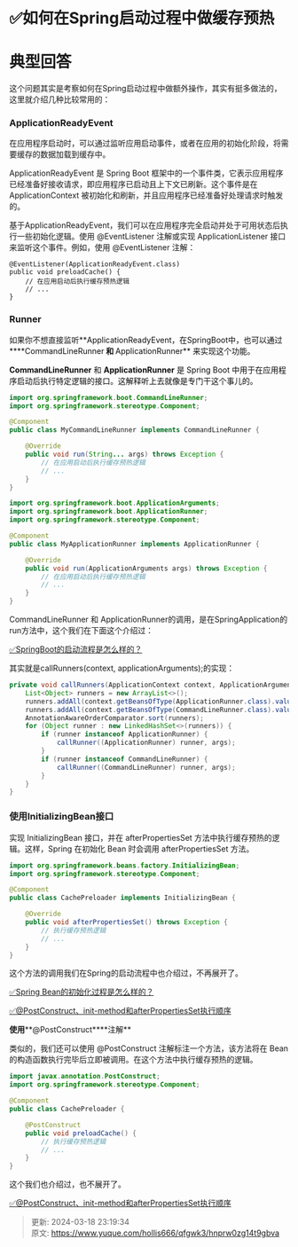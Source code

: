 # ✅如何在Spring启动过程中做缓存预热

# 典型回答


这个问题其实是考察如何在Spring启动过程中做额外操作，其实有挺多做法的，这里就介绍几种比较常用的：



### ApplicationReadyEvent


在应用程序启动时，可以通过监听应用启动事件，或者在应用的初始化阶段，将需要缓存的数据加载到缓存中。



ApplicationReadyEvent 是 Spring Boot 框架中的一个事件类，它表示应用程序已经准备好接收请求，即应用程序已启动且上下文已刷新。这个事件是在 ApplicationContext 被初始化和刷新，并且应用程序已经准备好处理请求时触发的。



基于ApplicationReadyEvent，我们可以在应用程序完全启动并处于可用状态后执行一些初始化逻辑。使用 @EventListener 注解或实现 ApplicationListener 接口来监听这个事件。例如，使用 @EventListener 注解：



```plain
@EventListener(ApplicationReadyEvent.class)
public void preloadCache() {
    // 在应用启动后执行缓存预热逻辑
    // ...
}

```

### Runner


如果你不想直接监听**<font style="color:rgb(15, 15, 15);">ApplicationReadyEvent，在SpringBoot中，也可以通过</font>****<font style="color:rgb(15, 15, 15);">CommandLineRunner</font>**<font style="color:rgb(15, 15, 15);"> 和 </font>**<font style="color:rgb(15, 15, 15);">ApplicationRunner</font>**<font style="color:rgb(15, 15, 15);"> 来实现这个功能。</font>

<font style="color:rgb(15, 15, 15);"></font>

**<font style="color:rgb(15, 15, 15);">CommandLineRunner</font>**<font style="color:rgb(15, 15, 15);"> 和 </font>**<font style="color:rgb(15, 15, 15);">ApplicationRunner</font>**<font style="color:rgb(15, 15, 15);"> 是 Spring Boot 中用于在应用程序启动后执行特定逻辑的接口。这解释听上去就像是专门干这个事儿的。</font>

<font style="color:rgb(15, 15, 15);"></font>

```java
import org.springframework.boot.CommandLineRunner;
import org.springframework.stereotype.Component;

@Component
public class MyCommandLineRunner implements CommandLineRunner {

    @Override
    public void run(String... args) throws Exception {
        // 在应用启动后执行缓存预热逻辑
        // ...
    }
}

```



```java
import org.springframework.boot.ApplicationArguments;
import org.springframework.boot.ApplicationRunner;
import org.springframework.stereotype.Component;

@Component
public class MyApplicationRunner implements ApplicationRunner {

    @Override
    public void run(ApplicationArguments args) throws Exception {
        // 在应用启动后执行缓存预热逻辑
        // ...
    }
}

```



CommandLineRunner 和 ApplicationRunner的调用，是在SpringApplication的run方法中，这个我们在下面这个介绍过：

[✅SpringBoot的启动流程是怎么样的？](https://www.yuque.com/hollis666/qfgwk3/fadkbgd4fyv8816p)



其实就是callRunners(context, applicationArguments);的实现：



```java
private void callRunners(ApplicationContext context, ApplicationArguments args) {
    List<Object> runners = new ArrayList<>();
    runners.addAll(context.getBeansOfType(ApplicationRunner.class).values());
    runners.addAll(context.getBeansOfType(CommandLineRunner.class).values());
    AnnotationAwareOrderComparator.sort(runners);
    for (Object runner : new LinkedHashSet<>(runners)) {
        if (runner instanceof ApplicationRunner) {
            callRunner((ApplicationRunner) runner, args);
        }
        if (runner instanceof CommandLineRunner) {
            callRunner((CommandLineRunner) runner, args);
        }
    }
}

```



### **使用****InitializingBean****接口**


实现 InitializingBean 接口，并在 afterPropertiesSet 方法中执行缓存预热的逻辑。这样，Spring 在初始化 Bean 时会调用 afterPropertiesSet 方法。



```java
import org.springframework.beans.factory.InitializingBean;
import org.springframework.stereotype.Component;

@Component
public class CachePreloader implements InitializingBean {

    @Override
    public void afterPropertiesSet() throws Exception {
        // 执行缓存预热逻辑
        // ...
    }
}

```



这个方法的调用我们在Spring的启动流程中也介绍过，不再展开了。



[✅Spring Bean的初始化过程是怎么样的？](https://www.yuque.com/hollis666/qfgwk3/zlvhpz)



[✅@PostConstruct、init-method和afterPropertiesSet执行顺序](https://www.yuque.com/hollis666/qfgwk3/sgf2ipp88i6qk803)



**使用****@PostConstruct****注解**



类似的，我们还可以使用 @PostConstruct 注解标注一个方法，该方法将在 Bean 的构造函数执行完毕后立即被调用。在这个方法中执行缓存预热的逻辑。



```java
import javax.annotation.PostConstruct;
import org.springframework.stereotype.Component;

@Component
public class CachePreloader {

    @PostConstruct
    public void preloadCache() {
        // 执行缓存预热逻辑
        // ...
    }
}

```



这个我们也介绍过，也不展开了。



[✅@PostConstruct、init-method和afterPropertiesSet执行顺序](https://www.yuque.com/hollis666/qfgwk3/sgf2ipp88i6qk803)



> 更新: 2024-03-18 23:19:34  
> 原文: <https://www.yuque.com/hollis666/qfgwk3/hnprw0zg14t9gbva>